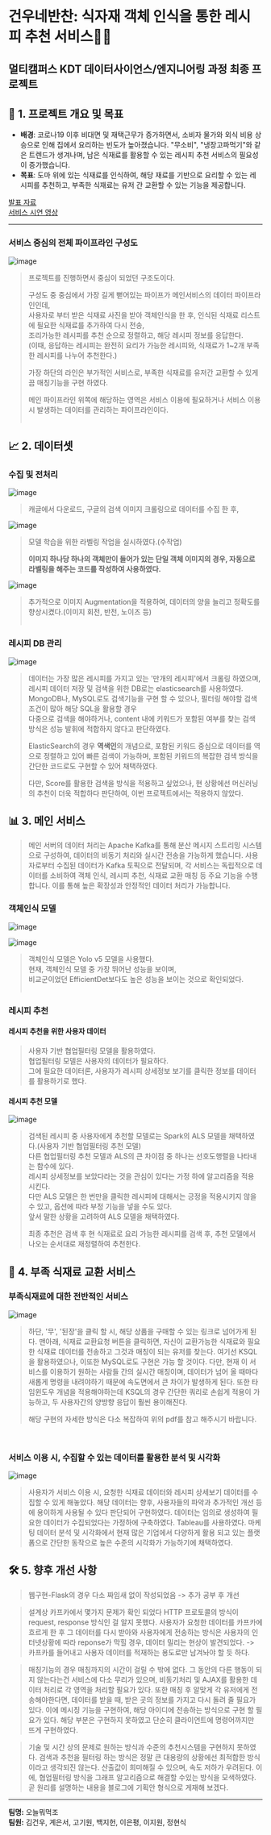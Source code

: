 # 건우네반찬: 식자재 객체 인식을 통한 레시피 추천 서비스🍲📱
멀티캠퍼스 KDT 데이터사이언스/엔지니어링 과정 최종 프로젝트
---

## 📌 1. 프로젝트 개요 및 목표

- **배경**: 코로나19 이후 비대면 및 재택근무가 증가하면서, 소비자 물가와 외식 비용 상승으로 인해 집에서 요리하는 빈도가 높아졌습니다. "무소비", "냉장고파먹기"와 같은 트렌드가 생겨나며, 남은 식재료를 활용할 수 있는 레시피 추천 서비스의 필요성이 증가했습니다.
- **목표**: 도마 위에 있는 식재료를 인식하여, 해당 재료를 기반으로 요리할 수 있는 레시피를 추천하고, 부족한 식재료는 유저 간 교환할 수 있는 기능을 제공합니다.

[발표 자료](https://github.com/rjs6418/KDT_FinalProject_1/blob/master/KDT-MC-FinalProject-1%EC%A1%B0.pdf)  
[서비스 시연 영상](https://kuno-techblog.tistory.com/4)

---


### 서비스 중심의 전체 파이프라인 구성도
![image](https://user-images.githubusercontent.com/101792115/190885374-eec94646-0a68-4753-82b0-8f6c1da2df11.png)
> 프로젝트를 진행하면서 중심이 되었던 구조도이다.
>
> 구성도 중 중심에서 가장 길게 뻗어있는 파이프가 메인서비스의 데이터 파이프라인인데,<br>
> 사용자로 부터 받은 식재료 사진을 받아 객체인식을 한 후, 인식된 식재료 리스트에 필요한 식재료를 추가하여 다시 전송,<br>
> 조리가능한 레시피를 추천 순으로 정렬하고, 해당 레시피 정보를 응답한다.<br>
> (이때, 응답하는 레시피는 완전히 요리가 가능한 레시피와, 식재료가 1~2개 부족한 레시피를 나누어 추천한다.)
>
> 가장 하단의 라인은 부가적인 서비스로, 부족한 식재료를 유저간 교환할 수 있게끔 매칭기능을 구현 하였다.  
> 
> 메인 파이프라인 위쪽에 해당하는 영역은 서비스 이용에 필요하거나 서비스 이용 시 발생하는 데이터를 관리하는 파이프라인이다.
<br><br>

## 📈 2. 데이터셋
### 수집 및 전처리
![image](https://user-images.githubusercontent.com/101792115/191443688-11fcc908-7260-40d9-b435-e12a7de01c24.png)
> 캐글에서 다운로드, 구글의 검색 이미지 크롤링으로 데이터를 수집 한 후,

![image](https://user-images.githubusercontent.com/101792115/191444097-07c46a04-538a-4f53-ab10-48c0f5ebe9da.png)<br>
> 모델 학습을 위한 라벨링 작업을 실시하였다.(수작업)
>
> **이미지 하나당 하나의 객체만이 들어가 있는 단일 객체 이미지의 경우, 자동으로 라벨링을 해주는 코드를 작성하여 사용하였다.**

![image](https://user-images.githubusercontent.com/101792115/191446167-f5e5c582-6a30-4bec-8b80-e49d0b1b741c.png)
> 추가적으로 이미지 Augmentation을 적용하여, 데이터의 양을 늘리고 정확도를 향상시켰다.(이미지 회전, 반전, 노이즈 등)
<br><br>

### 레시피 DB 관리
![image](https://user-images.githubusercontent.com/101792115/191446687-d5960956-42e8-4a27-a4b2-b9f4b74c4115.png)
> 데이터는 가장 많은 레시피를 가지고 있는 '만개의 레시피'에서 크롤링 하였으며, 레시피 데이터 저장 및 검색을 위한 DB로는 elasticsearch를 사용하였다.<br> 
> MongoDB나, MySQL로도 검색기능을 구현 할 수 있으나, 필터링 해야할 검색조건이 많아 해당 SQL을 활용할 경우<br>
> 다중으로 검색을 해야하거나, content 내에 키워드가 포함된 여부를 찾는 검색 방식은 성능 발휘에 적합하지 않다고 판단하였다.<br>
>
> ElasticSearch의 경우 **역색인**의 개념으로, 포함된 키워드 중심으로 데이터를 역으로 정렬하고 있어 빠른 검색이 가능하며,
> 포함된 키워드의 복잡한 검색 방식을 간단한 코드로도 구현할 수 있어 채택하였다.
>
> 다만, Score를 활용한 검색을 방식을 적용하고 싶었으나, 현 상황에선 머신러닝의 추천이 더욱 적합하다 판단하여, 이번 프로젝트에서는 적용하지 않았다.

## 📊 3. 메인 서비스
> 메인 서버의 데이터 처리는 Apache Kafka를 통해 분산 메시지 스트리밍 시스템으로 구성하여, 데이터의 비동기 처리와 실시간 전송을 가능하게 했습니다. 사용자로부터 수집된 데이터가 Kafka 토픽으로 전달되며, 각 서비스는 독립적으로 데이터를 소비하여 객체 인식, 레시피 추천, 식재료 교환 매칭 등 주요 기능을 수행합니다. 이를 통해 높은 확장성과 안정적인 데이터 처리가 가능합니다.

### 객체인식 모델
![image](https://user-images.githubusercontent.com/101792115/191442571-aad74ff0-124d-4802-bea5-e303617ec471.png)

![image](https://user-images.githubusercontent.com/101792115/191442639-fc916833-777c-49b1-b526-ca4b27712381.png)
<br>
> 객체인식 모델은 Yolo v5 모델을 사용했다.<br> 
> 현재, 객체인식 모델 중 가장 뛰어난 성능을 보이며,<br>
> 비교군이었던 EfficientDet보다도 높은 성능을 보이는 것으로 확인되었다.
<br><br>

### 레시피 추천

#### 레시피 추천을 위한 사용자 데이터
> 사용자 기반 협업필터링 모델을 활용하였다.<br>
> 협업필터링 모델은 사용자의 데이터가 필요하다.<br>
> 그에 필요한 데이터론, 사용자가 레시피 상세정보 보기를 클릭한 정보를 데이터를 활용하기로 했다.

#### 레시피 추천 모델
![image](https://user-images.githubusercontent.com/101792115/191453058-512e1db1-a0be-4e1a-9129-baf70b5c4448.png)
> 검색된 레시피 중 사용자에게 추천할 모델로는 Spark의 ALS 모델을 채택하였다.(사용자 기반 협업필터링 추천 모델)<br>
> 다른 협업필터링 추천 모델과 ALS의 큰 차이점 중 하나는 선호도행렬을 나타내는 함수에 있다.<br>
> 레시피 상세정보를 보았다라는 것을 관심이 있다는 가정 하에 알고리즘을 적용 시킨다. <br>
> 다만 ALS 모델은 한 번만을 클릭한 레시피에 대해서는 긍정을 적용시키지 않을 수 있고, 옵션에 따라 부정 기능을 넣을 수도 있다.<br>
> 앞서 말한 상황을 고려하여 ALS 모델을 채택하였다.
>
> 최종 추천은 검색 후 현 식재료로 요리 가능한 레시피를 검색 후, 추천 모델에서 나오는 순서대로 재정렬하여 추천한다. 

## 🥕 4. 부족 식재료 교환 서비스

### 부족식재료에 대한 전반적인 서비스
![image](https://user-images.githubusercontent.com/101792115/191454890-38115974-ac3e-4710-87c3-514fb4bfa1e4.png)
> 하단, '무', '된장'을 클릭 할 시, 해당 상품을 구매할 수 있는 링크로 넘어가게 된다.
> 맨아래, 식재료 교환요청 버튼을 클릭하면, 자신이 교환가능한 식재료와 필요한 식재료 데이터를 전송하고 그것과 매칭이 되는 유저를 찾는다.
> 여기선 KSQL을 활용하였으나, 이또한 MySQL로도 구현은 가능 할 것이다. 
> 다만, 현재 이 서비스를 이용하기 원하는 사람들 간의 실시간 매칭이며, 데이터가 넘어 올 때마다 새롭게 명령을 내려야하기 때문에 속도면에서 큰 차이가 발생하게 된다.
> 또한 타임윈도우 개념을 적용해야하는데 KSQL의 경우 간단한 쿼리로 손쉽게 적용이 가능하고, 두 사용자간의 양방향 응답이 훨씬 용이해진다.
>
> 해당 구현의 자세한 방식은 다소 복잡하여 위의 pdf를 참고 해주시기 바랍니다.
<br>

### 서비스 이용 시, 수집할 수 있는 데이터를 활용한 분석 및 시각화
![image](https://user-images.githubusercontent.com/101792115/191456991-c7ce2590-2c1a-423a-b60c-671115a0817d.png)
> 사용자가 서비스 이용 시, 요청한 식재료 데이터와 레시피 상세보기 데이터를 수집할 수 있게 해놓았다.
> 해당 데이터는 향후, 사용자들의 파악과 추가적인 개선 등에 용이하게 사용될 수 있다 판단되어 구현하였다.
> 데이터는 임의로 생성하여 필요한 데이터가 수집되었다는 가정하에 구축하였다.
> Tableau를 사용하였다. 마케팅 데이터 분석 및 시각화에서 현재 많은 기업에서 다양하게 활용 되고 있는 플랫폼으로 
> 간단한 동작으로 높은 수준의 시각화가 가능하기에 채택하였다.

## 🛠 5. 향후 개선 사항

> 웹구현-Flask의 경우 다소 짜임새 없이 작성되었음 -> 추가 공부 후 개선 

> 설계상 카프카에서 몇가지 문제가 확인 되었다 HTTP 프로토콜의 방식이 request, response 방식인 걸 알지 못했다.
> 사용자가 요청한 데이터를 카프카에 흐르게 한 후 그 데이터를 다시 받아와 사용자에게 전송하는 방식은 사용자의 인터넷상황에 따라 reponse가 막힐 경우,
> 데이터 밀리는 현상이 발견되었다. -> 카프카를 들어내고 사용자 데이터를 적재하는 용도로만 남겨놔야 할 듯 하다. 

> 매칭기능의 경우 매칭까지의 시간이 걸릴 수 밖에 없다. 
> 그 동안의 다른 행동이 되지 않는다는건 서비스에 다소 무리가 있으며, 비동기처리 및 AJAX를 활용한 데이터 처리로 각 영역을 처리할 필요가 있다.
> 또한 매칭 후 알맞게 각 유저에게 전송해야한다면, 데이터를 받을 때, 받은 곳의 정보를 가지고 다시 돌려 줄 필요가 있다. 
> 이에 메시징 기능을 구현하여, 해당 아이디에 전송하는 방식으로 구현 할 필요가 있다. 해당 부분은 구현하지 못하였고 단순히 클라이언트에 명령어까지만 뜨게 구현하였다.

> 기술 및 시간 상의 문제로 원하는 방식과 수준의 추천시스템을 구현하지 못하였다.
> 검색과 추천을 필터링 하는 방식은 정말 큰 대용량의 상황에선 최적합한 방식이라고 생각되진 않는다.
> 산출값이 희미해질 수 있으며, 속도 저하가 우려된다.
> 이에, 협업필터링 방식을 그래프 알고리즘으로 해결할 수있는 방식을 모색하였다.
> 곧 원리를 설명하는 내용을 블로그에 기획안 형식으로 게재해 보겠다.


---

**팀명:** 오늘뭐먹조  
**팀원:** 김건우, 계은서, 고기원, 백지헌, 이은평, 이지원, 정현식
